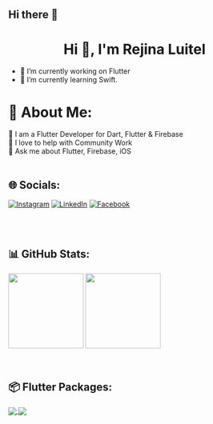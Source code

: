 ## Hi there 👋

<!-- **RejinaLuitel/RejinaLuitel** is a ✨ _special_ ✨ repository because its `README.md` (this file) appears on your GitHub profile. -->
<h1 align="center">Hi 👋, I'm Rejina Luitel</h1>

- 🔭 I’m currently working on Flutter
- 🌱 I’m currently learning Swift.

# 💫 About Me:

🔭 I am a Flutter Developer for Dart, Flutter & Firebase <br>🤝 I love to help with Community Work<br>💬 Ask me about Flutter, Firebase, iOS<br>
<br>

## 🌐 Socials:

[![Instagram](https://img.shields.io/badge/Instagram-%23E4405F.svg?logo=Instagram&logoColor=white)](https://instagram.com/AbhishekDoshi26) [![LinkedIn](https://img.shields.io/badge/LinkedIn-%230077B5.svg?logo=linkedin&logoColor=white)](https://www.linkedin.com/in/rejina-luitel-106308212/) [![Facebook](https://img.shields.io/badge/Medium-12100E?logo=medium&logoColor=white)](https://medium.com/@AbhishekDoshi26)

<br>

<!-- ## 💻 Tech Stack:

![Dart](https://img.shields.io/badge/dart-%230175C2.svg?style=flat&logo=dart&logoColor=white) ![Flutter](https://img.shields.io/badge/Flutter-%2302569B.svg?style=flat&logo=Flutter&logoColor=white) ![Firebase](https://img.shields.io/badge/firebase-%23039BE5.svg?style=flat&logo=firebase) ![Netlify](https://img.shields.io/badge/netlify-%23000000.svg?style=flat&logo=netlify&logoColor=#00C7B7) ![Heroku](https://img.shields.io/badge/heroku-%23430098.svg?style=flat&logo=heroku&logoColor=white) ![MySQL](https://img.shields.io/badge/mysql-%2300f.svg?style=flat&logo=mysql&logoColor=white) ![SQLite](https://img.shields.io/badge/sqlite-%2307405e.svg?style=flat&logo=sqlite&logoColor=white) ![Supabase](https://img.shields.io/badge/Supabase-3ECF8E?style=flat&logo=supabase&logoColor=white) -->

<br>

## 📊 GitHub Stats:

<img src="https://github-readme-stats.vercel.app/api?username=rejinaluitel&show_icons=true&theme=radical&hide_border=false&include_all_commits=true&count_private=true" height=150px> <img src="https://github-readme-streak-stats.herokuapp.com/?user=rejinaluitel&theme=radical&hide_border=false" height=150px><br/>

<br>

## 📦 Flutter Packages:

<a href="https://github.com/RejinaLuitel/LifeHope">
  <img align="center" src="https://github-readme-stats.vercel.app/api/pin/?username=RejinaLuitel&repo=LifeHope&theme=radical" />
</a>
<a href="https://github.com/RejinaLuitel/WeatherApp-swift">
 <img align="center" src="https://github-readme-stats.vercel.app/api/pin/?username=RejinaLuitel&repo=WeatherApp-swift&theme=radical" />
</a>

<br><br>

<!-- ## 🏆 GitHub Trophies

<img src="https://github-trophies.vercel.app/?username=AbhishekDoshi26&theme=radical&no-frame=false&no-bg=false&margin-w=4"/>

<br><br>

### ✍️ Random Dev Quote

![](https://quotes-github-readme.vercel.app/api?type=horizontal&theme=radical)

---

![Visitors](https://visitor-badge.laobi.icu/badge?page_id=AbhishekDoshi26.AbhishekDoshi26)

## 💰 You can help me by [Sponsoring](https://github.com/sponsors/AbhishekDoshi26/) and supporting my Open-Source Work ❤️ -->
